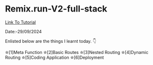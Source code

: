# Remix.run-V2-full-stack


<a href = "https://www.youtube.com/watch?v=Z_33-pco_aA"> Link To Tutorial </a>
<br>

Date:-29/09/2024 
<br>

Enlisted below are the things I learnt today. 👇
<br>


✮[1]Meta Function
✮[2]Basic Routes
✮[3]Nested Routing
✮[4]Dynamic Routing
✮[5]Coding Application
✮[6]Deployment